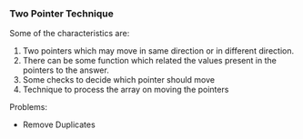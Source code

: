 ### Two Pointer Technique

Some of the characteristics are:

1. Two pointers which may move in same direction or in different direction.
2. There can be some function which related the values present in the pointers to the answer.
3. Some checks to decide which pointer should move
4. Technique to process the array on moving the pointers

Problems:

- Remove Duplicates
